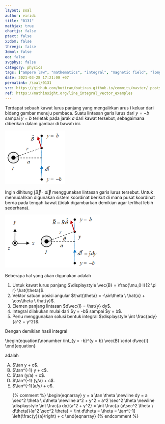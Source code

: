 ```yaml
---
layout: soal
author: viridi
title: "0131"
mathjax: true
chartjs: false
ptext: false
x3dom: false
threejs: false
3dmol: false
oo: false
svgphys: false
category: physics
tags: ["ampere law", "mathematics", "integral", "magnetic field", "long wire", "line integral", "fi1202", "2020-1"]
date: 2021-03-28 17:21:00 +07
permalink: /soal/0131
src: https://github.com/butiran/butiran.github.io/commits/master/_posts/soal/12/2021-03-28-line-integral-b-long-wire.md
ref: https://mathinsight.org/line_integral_vector_examples
---
```

Terdapat sebuah kawat lurus panjang yang mengalirkan arus $I$ keluar dari bidang gambar menuju pembaca. Suatu lintasan garis lurus dari $y = -b$ sampai $y = b$ terletak pada jarak $a$ dari kawat tersebut, sebagaimana diberikan dalam gambar di bawah ini.

![](../../../assets/img/soal/13/0131a.png)

Ingin dihitung $\int \vec{B} \cdot d\vec{l}$ menggunakan lintasan garis lurus tersebut. Untuk memudahkan digunakan sistem koordinat berikut di mana pusat koordinat berda pada tengah kawat (tidak digambarkan demikian agar terlihat lebih sederhana).

![](../../../assets/img/soal/13/0131b.png)

Beberapa hal yang akan digunakan adalah

<ol>
<li>Untuk kawat lurus panjang $\displaystyle \vec{B} = \frac{\mu_0 I}{2 \pi r} \hat{\theta}$.</li>
<li>Vektor satuan posisi angular $\hat{\theta} = -\sin\theta \ \hat{x} + \cos\theta \ \hat{y}$.</li>
<li>Elemen panjang lintasan $d\vec{l} = \hat{y} dy$.</li>
<li>Integral dilakukan mulai dari $y = -b$ sampai $y = b$.</li>
<li>Perlu menggunakan solusi bentuk integral $\displaystyle \int \frac{ady}{a^2 + y^2}$.</li>
</ol>

Dengan demikian hasil integral

\begin{equation}\nonumber
\int_{y = -b}^{y = b} \vec{B} \cdot d\vec{l}
\end{equation}

adalah

<ol type="A">
<li>$\tan y + c$.
<li>$\tan^{-1} y + c$.
<li>$\tan (y/a) + c$.
<li>$\tan^{-1} (y/a) + c$.
<li>$\tan^{-1}(a/y) + c$.

{% comment %}
\begin{eqnarray}
y = a \tan \theta \newline
dy = a \sec^2 \theta \ d\theta \newline
a^2 + y^2 = a^2 \sec^2 \theta \newline
\displaystyle \int \frac{a dy}{a^2 + y^2} = \int \frac{a (a\sec^2 \theta \ d\theta)}{a^2 \sec^2 \theta} = \int d\theta = \theta = \tan^{-1} \left(\frac{y}{a}\right) + c
\end{eqnarray}
{% endcomment %}
